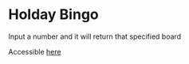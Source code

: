 # Holday Bingo

Input a number and it will return that specified board

Accessible [here](https://yashsavalia1.github.io/bingo)
